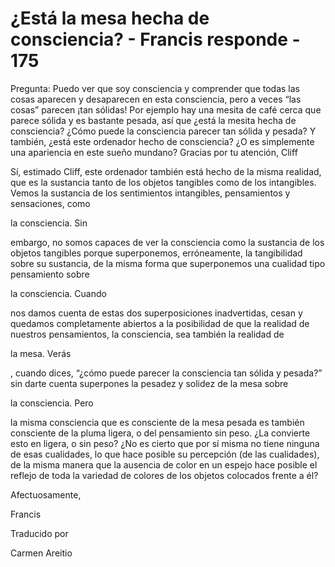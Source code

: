 # ¿Está la mesa hecha de consciencia? - Francis responde - 175

Pregunta: Puedo ver que soy consciencia y comprender que todas las cosas aparecen y desaparecen en esta consciencia, pero a veces &ldquo;las cosas&rdquo; parecen &iexcl;tan s&oacute;lidas! Por ejemplo hay una mesita de caf&eacute; cerca que parece s&oacute;lida y es bastante pesada, as&iacute; que &iquest;est&aacute; la mesita hecha de consciencia? &iquest;C&oacute;mo puede la consciencia parecer tan s&oacute;lida y pesada? Y tambi&eacute;n, &iquest;est&aacute; este ordenador hecho de consciencia? &iquest;O es simplemente una apariencia en este sue&ntilde;o mundano? Gracias por tu atenci&oacute;n, Cliff

S&iacute;, estimado Cliff, este ordenador tambi&eacute;n est&aacute; hecho de la misma realidad, que es la sustancia tanto de los objetos tangibles como de los intangibles. Vemos la sustancia de los sentimientos intangibles, pensamientos y sensaciones, como 

la consciencia. Sin

 embargo, no somos capaces de ver la consciencia como la sustancia de los objetos tangibles porque superponemos, err&oacute;neamente, la tangibilidad sobre su sustancia, de la misma forma que superponemos una cualidad tipo pensamiento sobre 

la consciencia. Cuando

 nos damos cuenta de estas dos superposiciones inadvertidas, cesan y quedamos completamente abiertos a la posibilidad de que la realidad de nuestros pensamientos, la consciencia, sea tambi&eacute;n la realidad de 

la mesa. Ver&aacute;s

, cuando dices, &ldquo;&iquest;c&oacute;mo puede parecer la consciencia tan s&oacute;lida y pesada?&rdquo; sin darte cuenta superpones la pesadez y solidez de la mesa sobre 

la consciencia. Pero

 la misma consciencia que es consciente de la mesa pesada es tambi&eacute;n consciente de la pluma ligera, o del pensamiento sin peso. &iquest;La convierte esto en ligera, o sin peso? &iquest;No es cierto que por s&iacute; misma no tiene ninguna de esas cualidades, lo que hace posible su percepci&oacute;n (de las cualidades), de la misma manera que la ausencia de color en un espejo hace posible el reflejo de toda la variedad de colores de los objetos colocados frente a &eacute;l? 

Afectuosamente, 

Francis

Traducido por 

Carmen Areitio

